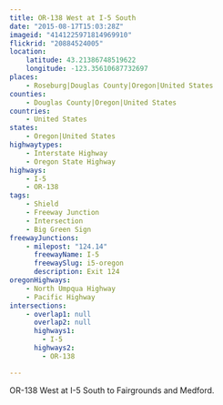 ```yaml
---
title: OR-138 West at I-5 South
date: "2015-08-17T15:03:28Z"
imageid: "4141225971814969910"
flickrid: "20884524005"
location:
    latitude: 43.21386748519622
    longitude: -123.35610687732697
places:
    - Roseburg|Douglas County|Oregon|United States
counties:
    - Douglas County|Oregon|United States
countries:
    - United States
states:
    - Oregon|United States
highwaytypes:
    - Interstate Highway
    - Oregon State Highway
highways:
    - I-5
    - OR-138
tags:
    - Shield
    - Freeway Junction
    - Intersection
    - Big Green Sign
freewayJunctions:
    - milepost: "124.14"
      freewayName: I-5
      freewaySlug: i5-oregon
      description: Exit 124
oregonHighways:
    - North Umpqua Highway
    - Pacific Highway
intersections:
    - overlap1: null
      overlap2: null
      highways1:
        - I-5
      highways2:
        - OR-138

---
```

OR-138 West at I-5 South to Fairgrounds and Medford.
